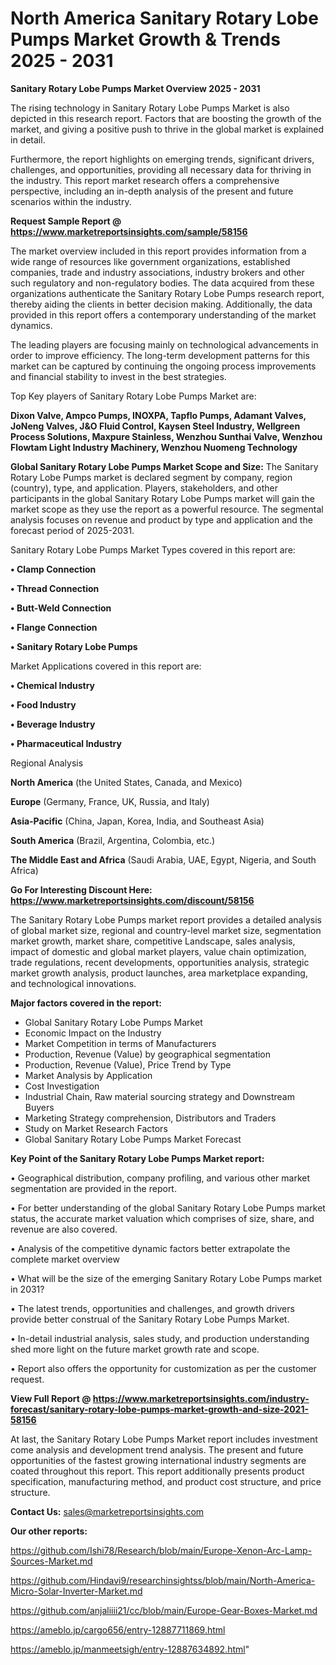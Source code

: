 # North America Sanitary Rotary Lobe Pumps Market Growth & Trends 2025 - 2031

<Strong> Sanitary Rotary Lobe Pumps Market Overview 2025 - 2031</strong>

The rising technology in Sanitary Rotary Lobe Pumps Market is also depicted in this research report. Factors that are boosting the growth of the market, and giving a positive push to thrive in the global market is explained in detail.

Furthermore, the report highlights on emerging trends, significant drivers, challenges, and opportunities, providing all necessary data for thriving in the industry. This report market research offers a comprehensive perspective, including an in-depth analysis of the present and future scenarios within the industry.

<strong>Request Sample Report @ <a href=https://www.marketreportsinsights.com/sample/58156>https://www.marketreportsinsights.com/sample/58156</a></strong>

The market overview included in this report provides information from a wide range of resources like government organizations, established companies, trade and industry associations, industry brokers and other such regulatory and non-regulatory bodies. The data acquired from these organizations authenticate the Sanitary Rotary Lobe Pumps research report, thereby aiding the clients in better decision making. Additionally, the data provided in this report offers a contemporary understanding of the market dynamics.

The leading players are focusing mainly on technological advancements in order to improve efficiency. The long-term development patterns for this market can be captured by continuing the ongoing process improvements and financial stability to invest in the best strategies.

Top Key players of Sanitary Rotary Lobe Pumps Market are:

<strong>Dixon Valve, Ampco Pumps, INOXPA, Tapflo Pumps, Adamant Valves, JoNeng Valves, J&O Fluid Control, Kaysen Steel Industry, Wellgreen Process Solutions, Maxpure Stainless, Wenzhou Sunthai Valve, Wenzhou Flowtam Light Industry Machinery, Wenzhou Nuomeng Technology</strong>

<strong><b>Global Sanitary Rotary Lobe Pumps Market Scope and Size:</b></strong>
The Sanitary Rotary Lobe Pumps market is declared segment by company, region (country), type, and application. Players, stakeholders, and other participants in the global Sanitary Rotary Lobe Pumps market will gain the market scope as they use the report as a powerful resource. The segmental analysis focuses on revenue and product by type and application and the forecast period of 2025-2031.

Sanitary Rotary Lobe Pumps Market Types covered in this report are:

<strong>• Clamp Connection

• Thread Connection

• Butt-Weld Connection

• Flange Connection

• Sanitary Rotary Lobe Pumps</strong>

Market Applications covered in this report are:

<strong>• Chemical Industry

• Food Industry

• Beverage Industry

• Pharmaceutical Industry</strong> 

Regional Analysis

<strong>North America</strong> (the United States, Canada, and Mexico)

<strong>Europe</strong> (Germany, France, UK, Russia, and Italy)

<strong>Asia-Pacific</strong> (China, Japan, Korea, India, and Southeast Asia)

<strong>South America</strong> (Brazil, Argentina, Colombia, etc.)

<strong>The Middle East and Africa</strong> (Saudi Arabia, UAE, Egypt, Nigeria, and South Africa)

<strong>Go For Interesting Discount Here: <a href=https://www.marketreportsinsights.com/discount/58156>https://www.marketreportsinsights.com/discount/58156</a></strong>

The Sanitary Rotary Lobe Pumps market report provides a detailed analysis of global market size, regional and country-level market size, segmentation market growth, market share, competitive Landscape, sales analysis, impact of domestic and global market players, value chain optimization, trade regulations, recent developments, opportunities analysis, strategic market growth analysis, product launches, area marketplace expanding, and technological innovations.

<strong><b>Major factors covered in the report:</b></strong>
<ul>
  <li>Global Sanitary Rotary Lobe Pumps Market </li>
  <li>Economic Impact on the Industry</li>
  <li>Market Competition in terms of Manufacturers</li>
  <li>Production, Revenue (Value) by geographical segmentation</li>
  <li>Production, Revenue (Value), Price Trend by Type</li>
  <li>Market Analysis by Application</li>
  <li>Cost Investigation</li>
  <li>Industrial Chain, Raw material sourcing strategy and Downstream Buyers</li>
  <li>Marketing Strategy comprehension, Distributors and Traders</li>
  <li>Study on Market Research Factors</li>
  <li>Global Sanitary Rotary Lobe Pumps Market Forecast</li>
</ul>

<strong><b>Key Point of the Sanitary Rotary Lobe Pumps Market report:</b></strong>

• Geographical distribution, company profiling, and various other market segmentation are provided in the report.

• For better understanding of the global Sanitary Rotary Lobe Pumps market status, the accurate market valuation which comprises of size, share, and revenue are also covered.

• Analysis of the competitive dynamic factors better extrapolate the complete market overview

• What will be the size of the emerging Sanitary Rotary Lobe Pumps market in 2031?

• The latest trends, opportunities and challenges, and growth drivers provide better construal of the Sanitary Rotary Lobe Pumps Market.

• In-detail industrial analysis, sales study, and production understanding shed more light on the future market growth rate and scope.

• Report also offers the opportunity for customization as per the customer request.

<strong><b>View Full Report @ <a href=https://www.marketreportsinsights.com/industry-forecast/sanitary-rotary-lobe-pumps-market-growth-and-size-2021-58156>https://www.marketreportsinsights.com/industry-forecast/sanitary-rotary-lobe-pumps-market-growth-and-size-2021-58156</a></b></strong>


At last, the Sanitary Rotary Lobe Pumps Market report includes investment come analysis and development trend analysis. The present and future opportunities of the fastest growing international industry segments are coated throughout this report. This report additionally presents product specification, manufacturing method, and product cost structure, and price structure.

<strong>Contact Us:</strong>
sales@marketreportsinsights.com

<strong>Our other reports:</strong>

<a href=https://github.com/Ishi78/Research/blob/main/Europe-Xenon-Arc-Lamp-Sources-Market.md>https://github.com/Ishi78/Research/blob/main/Europe-Xenon-Arc-Lamp-Sources-Market.md</a>

<a href=https://github.com/Hindavi9/researchinsightss/blob/main/North-America-Micro-Solar-Inverter-Market.md>https://github.com/Hindavi9/researchinsightss/blob/main/North-America-Micro-Solar-Inverter-Market.md</a>

<a href=https://github.com/anjaliiii21/cc/blob/main/Europe-Gear-Boxes-Market.md>https://github.com/anjaliiii21/cc/blob/main/Europe-Gear-Boxes-Market.md</a>

<a href=https://ameblo.jp/cargo656/entry-12887711869.html>https://ameblo.jp/cargo656/entry-12887711869.html</a>

<a href=https://ameblo.jp/manmeetsigh/entry-12887634892.html>https://ameblo.jp/manmeetsigh/entry-12887634892.html</a>"
